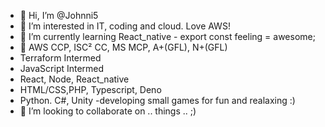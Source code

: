 - 👋 Hi, I’m @Johnni5
- 👀 I’m interested in IT, coding and cloud. Love AWS!
- 🌱 I’m currently learning React_native - export const feeling = awesome;
- 🌱 AWS CCP, ISC² CC, MS MCP, A+(GFL), N+(GFL)
- Terraform Intermed
- JavaScript Intermed
- React, Node, React_native
- HTML/CSS,PHP, Typescript, Deno
- Python. C#, Unity -developing small games for fun and realaxing :)
- 💞️ I’m looking to collaborate on .. things .. ;)

<!---
Johnni5/Johnni5 is a ✨ special ✨ repository because its `README.md` (this file) appears on your GitHub profile.
You can click the Preview link to take a look at your changes.
--->
